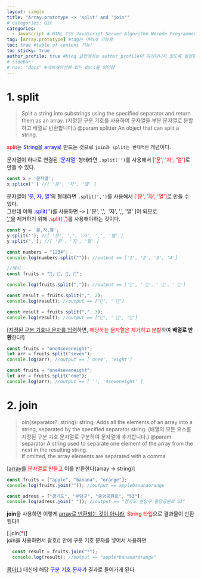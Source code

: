 ```yaml
---
layout: single
title: "Array.prototype -> 'split' and 'join'"
# categories: Git
categories:
  - JavaScript # HTML CSS JavaScript Server Algorithm Wecode Programmers CS Github Blog
tag: [Array.prototype] #tag는 여러개 가능함
toc: true #table of content 기능!
toc_sticky: true
author_profile: true #blog 글안에서는 author_profile이 따라다니지 않도록 설정함
# sidebar:
# nav: "docs" #네비게이션에 있는 docs를 의미함
---
```

# 1. split

> Split a string into substrings using the specified separator and return them as an array.
> (지정된 구분 기호를 사용하여 문자열을 부분 문자열로 분할하고 배열로 반환합니다.)
> @param splitter An object that can split a string.

<span style="color:red">split</span>는 <span style="color:blue">String을 array로</span> 만드는 것으로 `join과 split는 반대적인` 개념이다.  

문자열이 하나로 연결된 <span style="color:blue">'문자열'</span> 형태라면 `.split('')`를 사용해서 <span style="color:red">['문', '자', '열']</span>로 만들 수 있다.  

```js
const x = '문자열';
x.splice('') //[ '문', '자', '열' ]
```

문자열이 <span style="color:blue">'문, 자, 열'</span>의 형태라면 `.split(',')`를 사용해서 <span style="color:red">['문', '자', '열']</span>로 만들 수 있다.  
그런데 이때 <span style="color:blue">.split('')</span>를 사용하면 -> [ '문', ',', &nbsp;'자', ',', '열' ]이 되므로  
<u>','</u>을 제거하기 위해 <span style="color:red">.split(',')</span>를 사용해야하는 것이다.  

```js
const y = '문,자,열';
y.split(''); //[ '문', ',', '자', ',', '열' ]
y.split(','); //[ '문', '자', '열' ]
```

```javascript
const numbers = "1234";
console.log(numbers.split("")); //output == ['1', '2', '3', '4']

//예시
const fruits = "🍎, 🥝, 🍌, 🍒";

console.log(fruits.split(",")); //output == ['🍎', ' 🥝', ' 🍌', ' 🍒']

const result = fruits.split(",", 2);
console.log(result); //output == ["🍎", " 🥝"]

const result = fruits.split(",", 3);
console.log(result); //output == ["🍎", " 🥝", "🍌"]
```

[<u>지정된 구분 기호나 문자를 입력</u>하면, <span style="color:red">해당하는 문자열은 제거하고 분할</span>하여 **배열로 반환**한다!]

```javascript
const fruits = "one4seveneight";
let arr = fruits.split("seven");
console.log(arr); //output == ['one4', 'eight']

const fruits = "one4seveneight";
let arr = fruits.split("one");
console.log(arr); //output == [ '', '4seveneight' ]
```


# 2. join

> oin(separator?: string): string;
> Adds all the elements of an array into a string, separated by the specified separator string.
> (배열의 모든 요소를 지정된 구분 기호 문자열로 구분하여 문자열에 추가합니다.)
> @param separator A string used to separate one element of the array from the next in the resulting string.  
> If omitted, the array elements are separated with a comma

[<u>array를</u> <span style="color:red">문자열로 만들고</span> 이를 반환한다(array -> string)]

  ```javascript
  const fruits = ["apple", "banana", "orange"];
  console.log(fruits.join("")); //output == applebananaorange

  const adress = ["경기도", "분당구", "중앙공원로", "53"];
  console.log(adress.join(" ")); //output == "경기도 분당구 중앙공원로 53"
  ```

  **join**을 사용하면 이렇게 <u>array로 반환되는 것이 아니라</u>, <span style="color:red">String 타입</span>으로 결과물이 반환된다!!  
  
[.join(<span style="color:red">*</span>)]  
join을 사용하면서 괄호() 안에 구분 기호 문자를 넣어서 사용하면  

```js
  const result = fruits.join("*");
  console.log(result); //output == "apple*banana*orange"
```  
<u>콤마(,)</u> 대신에 해당 <span style="color:blue">구분 기호 문자가</span> 결과로 들어가게 된다.  

<!-- ### 2. Link 넣기

```

유형 1: (설명어를 입력) : [gunhee's coding blog](https://gunhee-jeong.github.io/)
유형 2: (URL 자동연결) : <https://gunhee-jeong.github.io/>
유형 3: (동일 파일 내 '문단으로 이동') : [1. Header로 이동](###-1-header)

```

유형 1: (설명어를 입력) : [gunhee's coding blog](https://gunhee-jeong.github.io/)
유형 2: (URL 자동연결) : <https://gunhee-jeong.github.io/>
유형 3: (동일 파일 내 '문단으로 이동') : [1. Header로 이동](#1-header)
유형 3의 방법

1. 특수문자를 제거
2. 스페이스는 -로 바꾸고
3. 대문자는 소문자로!
   그래서 ### 1. Header -> #1-header

## Link: [google][https://www.google.com/]

### 3. 수평선

```

---

```

---

### 4. 라인 바꾸기

```

스페이스바를 2번 눌러주면 다음칸으로
이동할 수 있어요!

```

---

스페이스바를 2번 눌러주면
다음칸으로 이동할 수 있어요!

### 5. list 만들기

```

1. 1번
2. 2번
3. 3번

- 순서없는 list
  - 순서없는 list
    - 순서없는 list

```

1. 1번
2. 2번
3. 3번

- 순서없는 list
  - 순서없는 list
    - 순서없는 list

---

### 6. font 관련

```

**진하게** -> 볼드
_기울여서_ -> 이탤릭체
~~취소선~~ -> 취소선

<ul>밑줄넣기</ul> -> 밑줄
<span style="color:red">빨간 글씨</span> -> 글자색
이것이 `인라인` 입니다 -> 인라인 코드
```

**진하게** -> 볼드
_기울여서_ -> 이탤릭체
~~취소선~~ -> 취소선
<u>밑줄넣기</u> -> 밑줄
<span style="color:red">빨간 글씨</span>
이것이 `인라인` 입니다 -> 인라인 코드

---

### 7. 인용구문

```
> coding
>
> > JavaScript
> >
> > > 내가 프짱!
```

> coding
>
> > JavaScript
> >
> > > 내가 프짱!

---

### 8. 이미지 삽입

```
유형1: ('사이즈를 조절' -> HTML 태그 사용) : <img src="https://gunhee-jeong.github.io/assets/images/blogLogo.png" width="300" height="200">
유형2: (이미지 삽입 후 -> 링크 걸기)
[![이미지](https://gunhee-jeong.github.io/assets/images/blogLogo/blogLogo.png)](https://gunhee-jeong.github.io/)
```

유형1: ('사이즈를 조절' -> HTML 태그 사용) : <img src="https://gunhee-jeong.github.io/assets/images/blogLogo.png" width="300" height="200">
유형2: (이미지 삽입 후 -> 링크 걸기)
[![이미지](https://gunhee-jeong.github.io/assets/images/blogLogo.png)](https://gunhee-jeong.github.io/)

### 9. 표 만들기

```
||국어|영어|
| :--- | ---: | :--: |
|건희 | 100점 | 100점
|철수 | 100점 | 100점
```

|      |  국어 | 영어  |
| :--- | ----: | :---: |
| 건희 | 100점 | 100점 |
| 철수 | 100점 | 100점 |

> - header를 넣고 싶은 경우 ---을 사용하고 :을 이용하여 정렬에 사용함!

### 10. 토글 만들기

```
<details>
<summary>여기를 누르세요</summary>
<div markdown="1">
숨겨진 내용
</div>
</details>
```

<details>
<summary>여기를 누르세요</summary>
<div markdown="1">
숨겨진 내용
</div>
</details> -->

